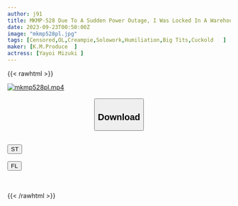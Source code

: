 ```yaml
---
author: j91
title: MKMP-528 Due To A Sudden Power Outage, I Was Locked In A Warehouse With My Hated Boss From Friday Night Until Monday Morning, Having Sweaty Sex Behind Closed Doors Mizuki Yayoi
date: 2023-09-23T00:50:00Z
image: "mkmp528pl.jpg"
tags: [Censored,OL,Creampie,Solowork,Humiliation,Big Tits,Cuckold	]
maker: [K.M.Produce  ]
actress: [Yayoi Mizuki ]
---
```



{{< rawhtml >}}

<div class="video" data-videoid="GwzGXgdZyvh1pG7">
    <a href="javascript:;">
        <img src="https://my.j91.asia/posts/mkmp528pl/mkmp528pl.jpg" width="WIDTH" height="HEIGHT" alt="mkmp528pl.mp4" loading="lazy">
    </a>
</div>

<script type="text/javascript" src="https://j91.asia/asset/on-demand-st.js"></script>

<br>
  <link rel="stylesheet" href="https://j91.asia/asset/bs5.css">
  
  <center>
  <button class="btn btn-primary" type="button" data-bs-toggle="collapse" data-bs-target=".multi-collapse" aria-expanded="false" aria-controls="multiCollapseExample1 multiCollapseExample2"><h2>Download</h2></button></center>
</p>
<div class="row">
  <div class="col">
    <div class="collapse multi-collapse" id="multiCollapseExample1">
      <div class="card card-body">
	      	      <br>
<div class="buttons">  
<a href="https://streamtape.to/v/GwzGXgdZyvh1pG7"><button class="btn-hover color-3"><i class="fa fa-download"></i> ST</button></a></div>
    </div>
  </div>
</div>
  <div class="col">
    <div class="collapse multi-collapse" id="multiCollapseExample2">
      <div class="card card-body">
	      <br>
<div class="buttons">
    <a href="https://filelions.online/f/brm16sqmccyu"><button class="btn-hover color-9"><i class="fa fa-download"></i> FL</button></a></div>
<br><br>
      </div>
    </div>
  </div>
</div>

{{< /rawhtml >}}